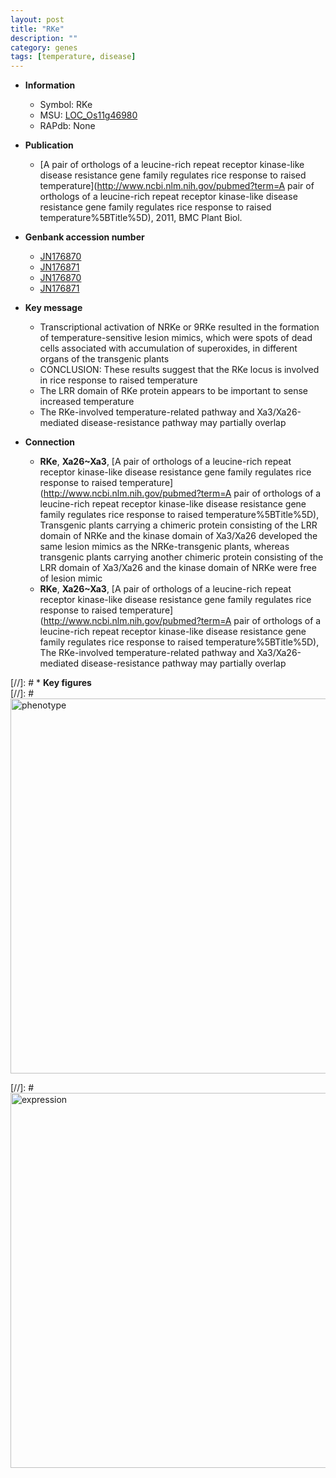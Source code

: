 ```yaml
---
layout: post
title: "RKe"
description: ""
category: genes
tags: [temperature, disease]
---
```


* **Information**  
    + Symbol: RKe  
    + MSU: [LOC_Os11g46980](http://rice.plantbiology.msu.edu/cgi-bin/ORF_infopage.cgi?orf=LOC_Os11g46980)  
    + RAPdb: None  

* **Publication**  
    + [A pair of orthologs of a leucine-rich repeat receptor kinase-like disease resistance gene family regulates rice response to raised temperature](http://www.ncbi.nlm.nih.gov/pubmed?term=A pair of orthologs of a leucine-rich repeat receptor kinase-like disease resistance gene family regulates rice response to raised temperature%5BTitle%5D), 2011, BMC Plant Biol.

* **Genbank accession number**  
    + [JN176870](http://www.ncbi.nlm.nih.gov/nuccore/JN176870)
    + [JN176871](http://www.ncbi.nlm.nih.gov/nuccore/JN176871)
    + [JN176870](http://www.ncbi.nlm.nih.gov/nuccore/JN176870)
    + [JN176871](http://www.ncbi.nlm.nih.gov/nuccore/JN176871)

* **Key message**  
    + Transcriptional activation of NRKe or 9RKe resulted in the formation of temperature-sensitive lesion mimics, which were spots of dead cells associated with accumulation of superoxides, in different organs of the transgenic plants
    + CONCLUSION: These results suggest that the RKe locus is involved in rice response to raised temperature
    + The LRR domain of RKe protein appears to be important to sense increased temperature
    + The RKe-involved temperature-related pathway and Xa3/Xa26-mediated disease-resistance pathway may partially overlap

* **Connection**  
    + __RKe__, __Xa26~Xa3__, [A pair of orthologs of a leucine-rich repeat receptor kinase-like disease resistance gene family regulates rice response to raised temperature](http://www.ncbi.nlm.nih.gov/pubmed?term=A pair of orthologs of a leucine-rich repeat receptor kinase-like disease resistance gene family regulates rice response to raised temperature%5BTitle%5D), Transgenic plants carrying a chimeric protein consisting of the LRR domain of NRKe and the kinase domain of Xa3/Xa26 developed the same lesion mimics as the NRKe-transgenic plants, whereas transgenic plants carrying another chimeric protein consisting of the LRR domain of Xa3/Xa26 and the kinase domain of NRKe were free of lesion mimic
    + __RKe__, __Xa26~Xa3__, [A pair of orthologs of a leucine-rich repeat receptor kinase-like disease resistance gene family regulates rice response to raised temperature](http://www.ncbi.nlm.nih.gov/pubmed?term=A pair of orthologs of a leucine-rich repeat receptor kinase-like disease resistance gene family regulates rice response to raised temperature%5BTitle%5D), The RKe-involved temperature-related pathway and Xa3/Xa26-mediated disease-resistance pathway may partially overlap

[//]: # * **Key figures**  
[//]: # <img src="http://funRiceGenes.github.io/images/RKe.pheno.png" alt="phenotype"  style="width: 600px;"/>

[//]: # <img src="http://funRiceGenes.github.io/images/RKe.exp.png" alt="expression"  style="width: 600px;"/>


